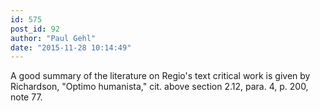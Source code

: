 ```yaml
---
id: 575
post_id: 92
author: "Paul Gehl"
date: "2015-11-28 10:14:49"
---
```

A good summary of the literature on Regio's text critical work is given by Richardson, "Optimo humanista," cit. above section 2.12, para. 4, p. 200, note 77.
